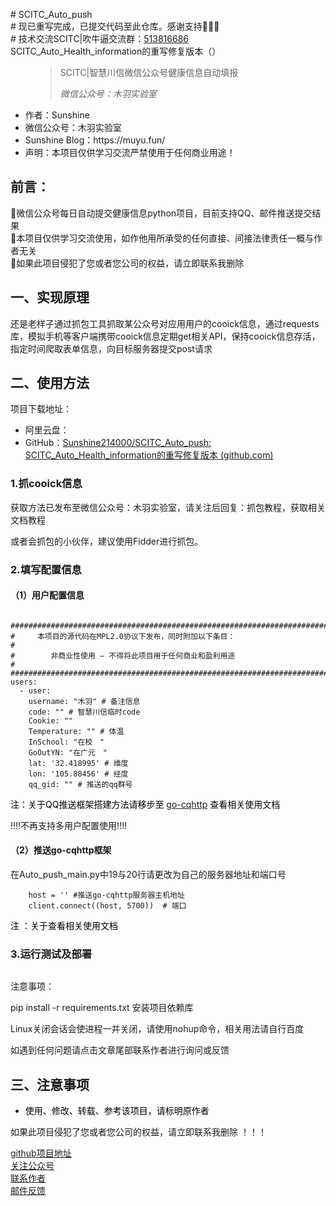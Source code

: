 <p># SCITC_Auto_push<br /># 现已重写完成，已提交代码至此仓库。感谢支持💖💖💖<br /># 技术交流SCITC|吹牛逼交流群：<a href="https://qm.qq.com/cgi-bin/qm/qr?k=qaRwaSma5K8xWpTFY95q9_6YI58QnABi&amp;jump_from=webapi" target="_blank" rel="noreferrer noopener">513816686</a><br />SCITC_Auto_Health_information的重写修复版本（）</p>

<!-- wp:pullquote -->
<figure class="wp-block-pullquote"><blockquote><p>SCITC|智慧川信微信公众号健康信息自动填报</p><cite>微信公众号：木羽实验室</cite></blockquote></figure>
<!-- /wp:pullquote -->

<!-- wp:list -->
<ul><li>作者：Sunshine</li><li>微信公众号：木羽实验室</li><li>Sunshine Blog：https://muyu.fun/</li><li>声明：本项目仅供学习交流严禁使用于任何商业用途！</li></ul>
<!-- /wp:list -->

<!-- wp:heading -->
<h2>前言：</h2>
<!-- /wp:heading -->

<!-- wp:paragraph -->
<p id="block-bb73bd83-d728-426c-8c76-95e0b4bf1bc2">🙂微信公众号每日自动提交健康信息python项目，目前支持QQ、邮件推送提交结果 <br>🙂本项目仅供学习交流使用，如作他用所承受的任何直接、间接法律责任一概与作者无关 <br>🙂如果此项目侵犯了您或者您公司的权益，请立即联系我删除</p>
<!-- /wp:paragraph -->

<!-- wp:heading -->
<h2>一、实现原理</h2>
<!-- /wp:heading -->

<!-- wp:paragraph -->
<p>还是老样子通过抓包工具抓取某公众号对应用用户的cooick信息，通过requests库，模拟手机等客户端携带cooick信息定期get相关API，保持cooick信息存活，指定时间爬取表单信息，向目标服务器提交post请求</p>
<!-- /wp:paragraph -->

<!-- wp:heading -->
<h2>二、使用方法</h2>
<!-- /wp:heading -->

<!-- wp:paragraph -->
<p>项目下载地址：</p>
<!-- /wp:paragraph -->

<!-- wp:list -->
<ul><li>阿里云盘：</li><li>GitHub：<a href="https://github.com/Sunshine214000/SCITC_Auto_push">Sunshine214000/SCITC_Auto_push: SCITC_Auto_Health_information的重写修复版本 (github.com)</a></li></ul>
<!-- /wp:list -->

<!-- wp:heading {"level":3} -->
<h3>1.抓cooick信息</h3>
<!-- /wp:heading -->

<!-- wp:paragraph -->
<p>获取方法已发布至微信公众号：<span class="has-inline-color has-luminous-vivid-amber-color">木羽实验室</span>，请关注后回复：<span class="has-inline-color has-pale-cyan-blue-color">抓包教程</span>，获取相关文档教程</p>
<!-- /wp:paragraph -->

<!-- wp:paragraph -->
<p>或者会抓包的小伙伴，建议使用Fidder进行抓包。</p>
<!-- /wp:paragraph -->

<!-- wp:heading {"level":3} -->
<h3>2.填写配置信息</h3>
<!-- /wp:heading -->

<!-- wp:heading {"level":4} -->
<h4>（1）用户配置信息</h4>
<!-- /wp:heading -->

<!-- wp:code -->
<pre class="wp-block-code"><code>
###############################################################################
#     本项目的源代码在MPL2.0协议下发布，同时附加以下条目：                          #
#        非商业性使用 — 不得将此项目用于任何商业和盈利用途                          #
###############################################################################
users:
  - user:
    username: "木羽" # 备注信息
    code: "" # 智慧川信临时code
    Cookie: ""
    Temperature: "" # 体温
    InSchool: "在校　"
    GoOutYN: "在广元　"
    lat: '32.418995' # 维度
    lon: '105.88456' # 经度
    qq_gid: "" # 推送的qq群号
</code></pre>
<!-- /wp:code -->

<!-- wp:paragraph -->
<p><mark style="background-color:rgba(0, 0, 0, 0)" class="has-inline-color has-pale-pink-color">注：关于QQ推送框架搭建方法请移步至 <a href="https://docs.go-cqhttp.org/">go-cqhttp</a>  查看相关使用文档</mark></p>
<!-- /wp:paragraph -->

<!-- wp:paragraph -->
<p>!!!!不再支持多用户配置使用!!!!</p>
<!-- /wp:paragraph -->

<!-- wp:paragraph -->
<p></p>
<!-- /wp:paragraph -->

<!-- wp:heading {"level":4} -->
<h4>（2）推送go-cqhttp框架</h4>
<!-- /wp:heading -->

<!-- wp:paragraph -->
<p>在Auto_push_main.py中19与20行请更改为自己的服务器地址和端口号</p>
<!-- /wp:paragraph -->

<!-- wp:code -->
<pre class="wp-block-code"><code>    host = '' #推送go-cqhttp服务器主机地址
    client.connect((host, 5700))  # 端口</code></pre>
<!-- /wp:code -->

<!-- wp:paragraph -->
<p><mark style="background-color:rgba(0, 0, 0, 0)" class="has-inline-color has-pale-pink-color">  注 ：关于查看相关使用文档 </mark><br></p>
<!-- /wp:paragraph -->

<!-- wp:heading {"level":3} -->
<h3>3.运行测试及部署</h3>
<!-- /wp:heading -->

<!-- wp:paragraph -->
<p></p>
<!-- /wp:paragraph -->

<!-- wp:image {"id":51,"sizeSlug":"full","linkDestination":"none"} -->
<figure class="wp-block-image size-full"><img src="https://muyu.fun/wp-content/uploads/2022/04/QQ图片20220406205857.jpg" alt="" class="wp-image-51"/></figure>
<!-- /wp:image -->

<!-- wp:paragraph -->
<p>注意事项：</p>
<!-- /wp:paragraph -->

<!-- wp:paragraph -->
<p>pip install -r requirements.txt 安装项目依赖库</p>
<!-- /wp:paragraph -->

<!-- wp:paragraph -->
<p>Linux关闭会话会使进程一并关闭，请使用nohup命令，相关用法请自行百度</p>
<!-- /wp:paragraph -->

<!-- wp:paragraph -->
<p>如遇到任何问题请点击文章尾部联系作者进行询问或反馈</p>
<!-- /wp:paragraph -->

<!-- wp:heading -->
<h2>三、注意事项</h2>
<!-- /wp:heading -->

<!-- wp:list -->
<ul><li><mark style="background-color:rgba(0, 0, 0, 0)" class="has-inline-color has-vivid-red-color">使用、修改、转载、参考该项目，请标明原作者</mark></li></ul>
<!-- /wp:list -->

<!-- wp:paragraph -->
<p> 如果此项目<span class="has-inline-color has-vivid-red-color">侵犯了您或者您公司的权益，请立即联系我删除 ！！！</span></p>
<!-- /wp:paragraph -->

<!-- wp:buttons -->
<div class="wp-block-buttons"><!-- wp:button {"className":"is-style-fill"} -->
<div class="wp-block-button is-style-fill"><a class="wp-block-button__link" href="https://github.com/Sunshine214000/SCITC_Auto_push" target="_blank" rel="noreferrer noopener">github项目地址</a></div>
<!-- /wp:button -->

<!-- wp:button {"className":"is-style-fill"} -->
<div class="wp-block-button is-style-fill"><a class="wp-block-button__link" href="https://muyu.fun/sample-page/" target="_blank" rel="noreferrer noopener">关注公众号</a></div>
<!-- /wp:button -->

<!-- wp:button {"className":"is-style-fill"} -->
<div class="wp-block-button is-style-fill"><a class="wp-block-button__link" href="http://wpa.qq.com/msgrd?v=3&amp;uin=2140002006&amp;site=qq&amp;menu=yes" target="_blank" rel="noreferrer noopener">联系作者</a></div>
<!-- /wp:button -->

<!-- wp:button -->
<div class="wp-block-button"><a class="wp-block-button__link" href="http://mail.qq.com/cgi-bin/qm_share?t=qm_mailme&amp;email=1qWjuKW_v7iz_Ka5tb6Wp6f4tbm7" target="_blank" rel="noreferrer noopener">邮件反馈</a></div>
<!-- /wp:button --></div>
<!-- /wp:buttons -->

<!-- wp:paragraph -->
<p></p>
<!-- /wp:paragraph -->